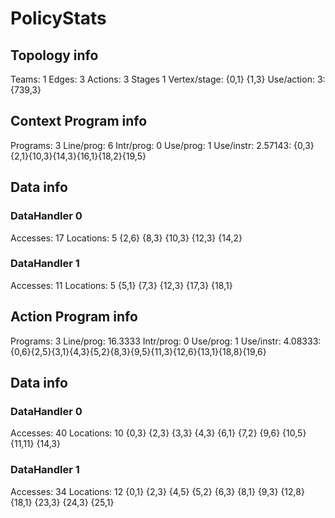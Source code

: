 # PolicyStats
## Topology info
Teams:		1
Edges:		3
Actions:	3
Stages		1
Vertex/stage:	{0,1} {1,3} 
Use/action:	3: {739,3} 

## Context Program info
Programs:	3
Line/prog:	6
Intr/prog:	0
Use/prog:	1
Use/instr:	2.57143: {0,3}{2,1}{10,3}{14,3}{16,1}{18,2}{19,5}

## Data info

### DataHandler 0
Accesses:	17
Locations:	5
{2,6} {8,3} {10,3} {12,3} {14,2} 

### DataHandler 1
Accesses:	11
Locations:	5
{5,1} {7,3} {12,3} {17,3} {18,1} 



## Action Program info
Programs:	3
Line/prog:	16.3333
Intr/prog:	0
Use/prog:	1
Use/instr:	4.08333: {0,6}{2,5}{3,1}{4,3}{5,2}{8,3}{9,5}{11,3}{12,6}{13,1}{18,8}{19,6}

## Data info

### DataHandler 0
Accesses:	40
Locations:	10
{0,3} {2,3} {3,3} {4,3} {6,1} {7,2} {9,6} {10,5} {11,11} {14,3} 

### DataHandler 1
Accesses:	34
Locations:	12
{0,1} {2,3} {4,5} {5,2} {6,3} {8,1} {9,3} {12,8} {18,1} {23,3} {24,3} {25,1} 
